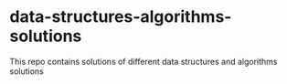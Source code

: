 # data-structures-algorithms-solutions
This repo contains solutions of different data structures and algorithms solutions
